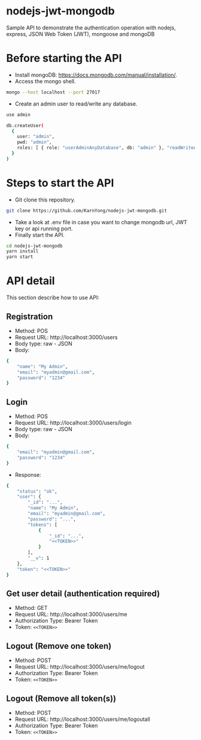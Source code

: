 # nodejs-jwt-mongodb

Sample API to demonstrate the authentication operation with nodejs, express, JSON Web Token (JWT), mongoose and mongoDB

# Before starting the API
* Install mongoDB: https://docs.mongodb.com/manual/installation/.
* Access the mongo shell.
```bash
mongo --host localhost --port 27017
```
* Create an admin user to read/write any database.
```bash
use admin
```
```bash
db.createUser(
  {
    user: "admin",
    pwd: "admin",
    roles: [ { role: "userAdminAnyDatabase", db: "admin" }, "readWriteAnyDatabase" ]
  }
)
```

# Steps to start the API
* Git clone this repository.
```bash
git clone https://github.com/KarnYong/nodejs-jwt-mongodb.git
```
* Take a look at .env file in case you want to change mongodb url, JWT key or api running port.
* Finally start the API.
```bash
cd nodejs-jwt-mongodb
yarn install
yarn start
```

# API detail
This section describe how to use API:

## Registration
* Method: POS
* Request URL: http://localhost:3000/users
* Body type: raw - JSON
* Body:
```bash
{
	"name": "My Admin",
	"email": "myadmin@gmail.com",
	"password": "1234"
}
```

## Login
* Method: POS
* Request URL: http://localhost:3000/users/login
* Body type: raw - JSON
* Body:
```bash
{
	"email": "myadmin@gmail.com",
	"password": "1234"
}
```
* Response:
```bash
{
    "status": "ok",
    "user": {
        "_id": "...",
        "name": "My Admin",
        "email": "myadmin@gmail.com",
        "password": "...",
        "tokens": [
            {
                "_id": "...",
                "<<TOKEN>>"
            }
        ],
        "__v": 1
    },
    "token": "<<TOKEN>>"
}
```

## Get user detail (authentication required)
* Method: GET
* Request URL: http://localhost:3000/users/me
* Authorization Type: Bearer Token
* Token: `<<TOKEN>>`

## Logout (Remove one token)
* Method: POST
* Request URL: http://localhost:3000/users/me/logout
* Authorization Type: Bearer Token
* Token: `<<TOKEN>>`
  
## Logout (Remove all token(s))
* Method: POST
* Request URL: http://localhost:3000/users/me/logoutall
* Authorization Type: Bearer Token
* Token: `<<TOKEN>>`
